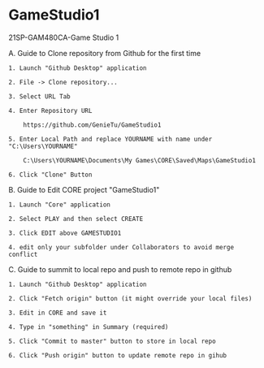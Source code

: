 # GameStudio1
 21SP-GAM480CA-Game Studio 1
 
 A. Guide to Clone repository from Github for the first time
 
	1. Launch "Github Desktop" application
	
	2. File -> Clone repository...
	
	3. Select URL Tab
	
	4. Enter Repository URL
	
		https://github.com/GenieTu/GameStudio1
		
	5. Enter Local Path and replace YOURNAME with name under "C:\Users\YOURNAME"
	
		C:\Users\YOURNAME\Documents\My Games\CORE\Saved\Maps\GameStudio1
		
	6. Click "Clone" Button

B. Guide to Edit CORE project "GameStudio1"

	1. Launch "Core" application
	
	2. Select PLAY and then select CREATE
	
	3. Click EDIT above GAMESTUDIO1
	
	4. edit only your subfolder under Collaborators to avoid merge conflict
	
C. Guide to summit to local repo and push to remote repo in github

	1. Launch "Github Desktop" application
	
	2. Click "Fetch origin" button (it might override your local files)
	
	3. Edit in CORE and save it

	4. Type in "something" in Summary (required)
	
	5. Click "Commit to master" button to store in local repo
	
	6. Click "Push origin" button to update remote repo in gihub
